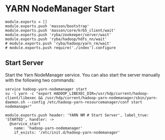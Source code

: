 
# YARN NodeManager Start

    module.exports = []
    module.exports.push 'masson/bootstrap'
    module.exports.push 'masson/core/krb5_client/wait'
    module.exports.push 'ryba/zookeeper/server/wait'
    module.exports.push 'ryba/hadoop/hdfs_nn/wait'
    # module.exports.push 'ryba/hadoop/yarn_rm/wait'
    # module.exports.push require('./index').configure

## Start Server

Start the Yarn NodeManager service. You can also start the server manually with the
following two commands:

```
service hadoop-yarn-nodemanager start
su -l yarn -c "export HADOOP_LIBEXEC_DIR=/usr/hdp/current/hadoop-client/libexec && /usr/hdp/current/hadoop-yarn-nodemanager/sbin/yarn-daemon.sh --config /etc/hadoop-yarn-resourcemanager/conf start nodemanager"
```

    module.exports.push header: 'YARN NM # Start Server', label_true: 'STARTED', handler: ->
      @service_start
        name: 'hadoop-yarn-nodemanager'
        if_exists: '/etc/init.d/hadoop-yarn-nodemanager'
